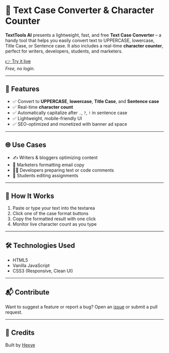 # 🧰 Text Case Converter & Character Counter

**TextTools AI** presents a lightweight, fast, and free **Text Case Converter** – a handy tool that helps you easily convert text to UPPERCASE, lowercase, Title Case, or Sentence case. It also includes a real-time **character counter**, perfect for writers, developers, students, and marketers.

[👉 Try it live](https://textplus.hexye.xyz)  
*Free, no login.*

---

## 🚀 Features

- ✅ Convert to **UPPERCASE**, **lowercase**, **Title Case**, and **Sentence case**
- ✅ Real-time **character count**
- ✅ Automatically capitalize after `.`, `?`, `!` in sentence case
- ✅ Lightweight, mobile-friendly UI
- ✅ SEO-optimized and monetized with banner ad space

---

## 🌐 Use Cases

- ✍️ Writers & bloggers optimizing content
- 📧 Marketers formatting email copy
- 👨‍💻 Developers preparing text or code comments
- 📘 Students editing assignments

---

## 🧠 How It Works

1. Paste or type your text into the textarea
2. Click one of the case format buttons
3. Copy the formatted result with one click
4. Monitor live character count as you type

---

## 🛠️ Technologies Used

- HTML5
- Vanilla JavaScript
- CSS3 (Responsive, Clean UI)

---

## 📬 Contribute

Want to suggest a feature or report a bug? Open an [issue](https://github.com/HexyeDEV/textplus/issues) or submit a pull request.

---

## 🙌 Credits

Built by [Hexye](https://hexye.xyz)
